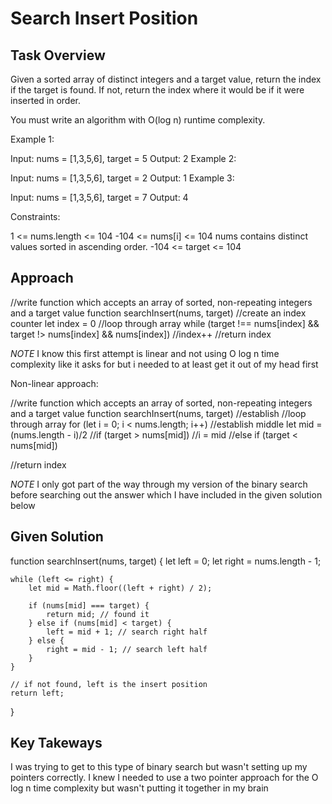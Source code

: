 # Search Insert Position

## Task Overview
Given a sorted array of distinct integers and a target value, return the index if the target is found. If not, return the index where it would be if it were inserted in order.

You must write an algorithm with O(log n) runtime complexity.

 

Example 1:

Input: nums = [1,3,5,6], target = 5
Output: 2
Example 2:

Input: nums = [1,3,5,6], target = 2
Output: 1
Example 3:

Input: nums = [1,3,5,6], target = 7
Output: 4
 

Constraints:

1 <= nums.length <= 104
-104 <= nums[i] <= 104
nums contains distinct values sorted in ascending order.
-104 <= target <= 104

## Approach
//write function which accepts an array of sorted, non-repeating integers and a target value function searchInsert(nums, target)
//create an index counter let index = 0
//loop through array while (target !== nums[index] && target !> nums[index] && nums[index])
    //index++
//return index

*NOTE* I know this first attempt is linear and not using O log n time complexity like it asks for but i needed to at least get it out of my head first

Non-linear approach:

//write function which accepts an array of sorted, non-repeating integers and a target value function searchInsert(nums, target)
//establish 
//loop through array for (let i = 0; i < nums.length; i++)
    //establish middle let mid = (nums.length - i)/2
    //if (target > nums[mid])
        //i = mid
    //else if (target < nums[mid])

//return index

*NOTE* I only got part of the way through my version of the binary search before searching out the answer which I have included in the given solution below

## Given Solution

function searchInsert(nums, target) {
    let left = 0;
    let right = nums.length - 1;

    while (left <= right) {
        let mid = Math.floor((left + right) / 2);

        if (nums[mid] === target) {
            return mid; // found it
        } else if (nums[mid] < target) {
            left = mid + 1; // search right half
        } else {
            right = mid - 1; // search left half
        }
    }

    // if not found, left is the insert position
    return left;
}

## Key Takeways
I was trying to get to this type of binary search but wasn't setting up my pointers correctly. I knew I needed to use a two pointer approach for the O log n time complexity but wasn't putting it together in my brain




